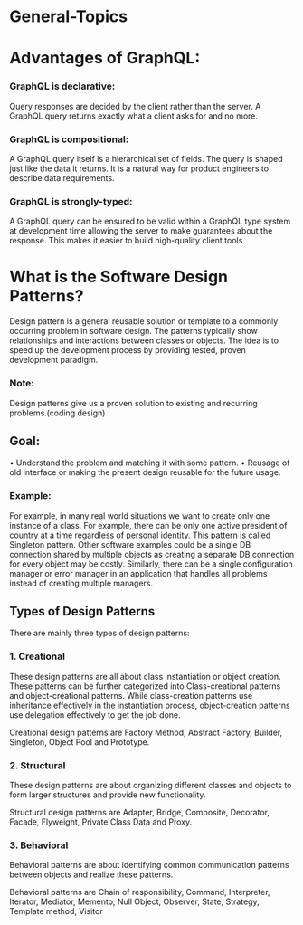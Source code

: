 # General-Topics

# Advantages of GraphQL:

### GraphQL is declarative: 
   Query responses are decided by the client rather than the server. A GraphQL query returns exactly what a client asks for and no more.

### GraphQL is compositional: 
   A GraphQL query itself is a hierarchical set of fields. The query is shaped just like the data it returns. It is a natural way for product engineers to describe data requirements.

### GraphQL is strongly-typed: 
  A GraphQL query can be ensured to be valid within a GraphQL type system at development time allowing the server to make guarantees about the response. This makes it easier to build high-quality client tools

# What is the Software Design Patterns?
   Design pattern is a general reusable solution or template to a commonly occurring problem in software design. The patterns typically show relationships and interactions between classes or objects. The idea is to speed up the development process by providing tested, proven development paradigm.
### Note:
   Design patterns give us a proven solution to existing and recurring problems.(coding design)
   
## Goal:
   • Understand the problem and matching it with some pattern.
   • Reusage of old interface or making the present design reusable for the future usage.

### Example:
   For example, in many real world situations we want to create only one instance of a class. For example, there can be only one active president of country at a time regardless of personal identity. This pattern is called Singleton pattern. Other software examples could be a single DB connection shared by multiple objects as creating a separate DB connection for every object may be costly. Similarly, there can be a single configuration manager or error manager in an application that handles all problems instead of creating multiple managers.

## Types of Design Patterns
   There are mainly three types of design patterns:
### 1. Creational
   These design patterns are all about class instantiation or object creation. These patterns can be further categorized into Class-creational patterns and object-creational patterns. While class-creation patterns use inheritance effectively in the instantiation process, object-creation patterns use delegation effectively to get the job done.

   Creational design patterns are Factory Method, Abstract Factory, Builder, Singleton, Object Pool and Prototype.

### 2. Structural
   These design patterns are about organizing different classes and objects to form larger structures and provide new functionality.

   Structural design patterns are Adapter, Bridge, Composite, Decorator, Facade, Flyweight, Private Class Data and Proxy.

### 3. Behavioral
   Behavioral patterns are about identifying common communication patterns between objects and realize these patterns.

   Behavioral patterns are Chain of responsibility, Command, Interpreter, Iterator, Mediator, Memento, Null Object, Observer, State, Strategy, Template method, Visitor
